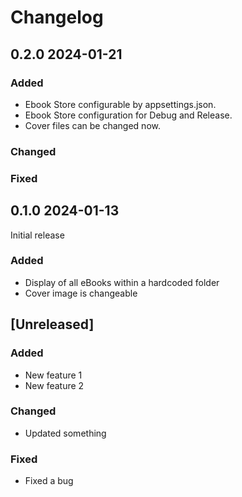 # Changelog

## 0.2.0 2024-01-21

### Added
- Ebook Store configurable by appsettings.json.
- Ebook Store configuration for Debug and Release.
- Cover files can be changed now.

### Changed

### Fixed

## 0.1.0 2024-01-13

Initial release

### Added
- Display of all eBooks within a hardcoded folder
- Cover image is changeable

## [Unreleased]

### Added
- New feature 1
- New feature 2

### Changed
- Updated something

### Fixed
- Fixed a bug